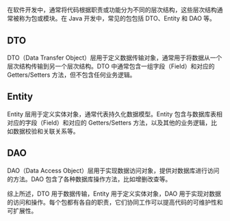 # 

在软件开发中，通常将代码根据职责或功能分为不同的层次结构，这些层次结构通常被称为包或模块。在 Java 开发中，常见的包包括 DTO、Entity 和 DAO 等。

## DTO

DTO（Data Transfer Object）层用于定义数据传输对象，通常用于将数据从一个层次结构传输到另一个层次结构。DTO 中通常包含一组字段（Field）和对应的 Getters/Setters 方法，但不包含任何业务逻辑。

## Entity

Entity 层用于定义实体对象，通常代表持久化数据模型。Entity 包含与数据库表相对应的字段（Field）和对应的 Getters/Setters 方法，以及其他的业务逻辑，比如数据校验和关联关系等。

## DAO

DAO（Data Access Object）层用于实现数据访问对象，提供对数据库进行访问的方法。DAO 包含了各种数据库操作方法，比如增删改查等。

综上所述，DTO 用于数据传输，Entity 用于定义实体对象，DAO 用于实现对数据的访问和操作。每个包都有各自的职责，它们协同工作可以提高代码的可维护性和可扩展性。

